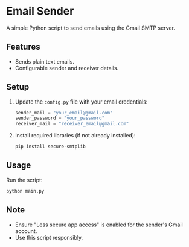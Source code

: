 
# Email Sender
A simple Python script to send emails using the Gmail SMTP server.

## Features
- Sends plain text emails.
- Configurable sender and receiver details.

## Setup
1. Update the `config.py` file with your email credentials:
   ```python
   sender_mail = "your_email@gmail.com"
   sender_password = "your_password"
   receiver_mail = "receiver_email@gmail.com"
   ```

2. Install required libraries (if not already installed):
   ```bash
   pip install secure-smtplib
   ```

## Usage
Run the script:
```bash
python main.py
```

## Note
- Ensure "Less secure app access" is enabled for the sender's Gmail account.
- Use this script responsibly.
```